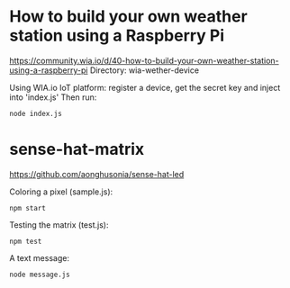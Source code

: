 # How to build your own weather station using a Raspberry Pi
https://community.wia.io/d/40-how-to-build-your-own-weather-station-using-a-raspberry-pi
Directory: wia-wether-device

Using WIA.io IoT platform: register a device, get the secret key and inject into 'index.js'
Then run:
```
node index.js
```

# sense-hat-matrix
https://github.com/aonghusonia/sense-hat-led

Coloring a pixel (sample.js):
```
npm start
```

Testing the matrix (test.js):
```
npm test
```

A text message:
```
node message.js
```
